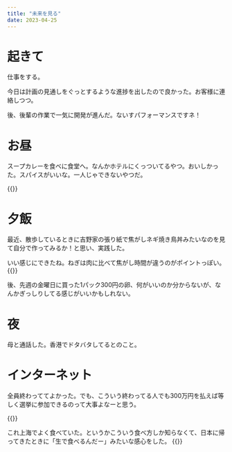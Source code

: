 ```yaml
---
title: "未来を見る"
date: 2023-04-25
---
```


# 起きて
仕事をする。

今日は計画の見通しをぐっとするような進捗を出したので良かった。お客様に連絡しつつ。

後、後輩の作業で一気に開発が進んだ。ないすパフォーマンスですネ！

# お昼
スープカレーを食べに食堂へ。なんかホテルにくっついてるやつ。おいしかった。スパイスがいいな。一人じゃできないやつだ。


{{<tweet user="dango_bot" id="1650735799540011008">}}


# 夕飯
最近、散歩しているときに吉野家の張り紙で焦がしネギ焼き鳥丼みたいなのを見て自分で作ってみるか！と思い、実践した。

いい感じにできたね。ねぎは肉に比べて焦がし時間が違うのがポイントっぽい。
{{<tweet user="dango_bot" id="1650838939614449665">}}

後、先週の金曜日に買った1パック300円の卵、何がいいのか分からないが、なんかぎっしりしてる感じがいいかもしれない。
# 夜
母と通話した。香港でドタバタしてるとのこと。
# インターネット
全員終わっててよかった。でも、こういう終わってる人でも300万円を払えば等しく選挙に参加できるのって大事よなーと思う。

{{<tweet user="dango_bot" id="1650544070178250753">}}

これ上海でよく食べていた。というかこういう食べ方しか知らなくて、日本に帰ってきたときに「生で食べるんだー」みたいな感心をした。
{{<tweet user="dango_bot" id="1650760478975725568">}}